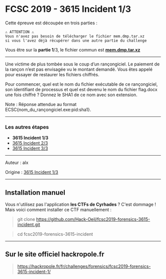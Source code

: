 # FCSC 2019 - 3615 Incident 1/3


Cette épreuve est découpée en trois parties :

```
⚠️ ATTENTION ⚠️
Vous n'avez pas besoin de télécharger le fichier mem.dmp.tar.xz
si vous l'avez déjà récupérer dans une autre partie du challenge
```

Vous être sur la **partie 1**/3, le fichier commun est **[mem.dmp.tar.xz](https://hackropole.fr/filer/fcsc2019-forensics-3615-incident/public_filer/mem.dmp.tar.xz)**

------------

Une victime de plus tombée sous le coup d’un rançongiciel. Le paiement de la rançon n’est pas envisagée vu le montant demandé. Vous êtes appelé pour essayer de restaurer les fichiers chiffrés.

Pour commencer, quel est le nom du fichier exécutable de ce rançongiciel, son identifiant de processus et quel est devenu le nom du fichier flag.docx une fois chiffré ? Donnez le SHA1 de ce nom avec son extension.

Note : Réponse attendue au format ECSC{nom_du_rançongiciel.exe:pid:sha1}.



------------
### Les autres étapes

- **3615 Incident 1/3**
- [3615 Incident 2/3](README_2_3.md)
- [3615 Incident 3/3](README_3_3.md)


------------

Auteur : alx

Origine : [3615 Incident 1/3](https://hackropole.fr/fr/challenges/forensics/fcsc2019-forensics-3615-incident-1/)



------------

## Installation manuel
Vous n'utilisez pas l'application **les CTFs de Cyrhades** ? C'est dommage !
Mais voici comment installer ce CTF manuellement :

> git clone https://github.com/Hack-Oeil/fcsc2019-forensics-3615-incident.git

> cd fcsc2019-forensics-3615-incident


------------

## Sur le site officiel hackropole.fr
> https://hackropole.fr/fr/challenges/forensics/fcsc2019-forensics-3615-incident-1/